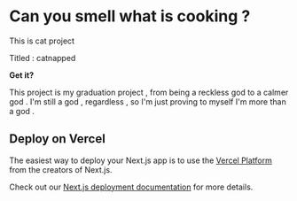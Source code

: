 # Can you smell what is cooking ? 
This is cat project

Titled : catnapped

**Get it?**

This project is my graduation project , from being a reckless god to a calmer god .
I'm still a god , regardless , so I'm just proving to myself I'm more than a god .


## Deploy on Vercel

The easiest way to deploy your Next.js app is to use the [Vercel Platform](https://vercel.com/new?utm_medium=default-template&filter=next.js&utm_source=create-next-app&utm_campaign=create-next-app-readme) from the creators of Next.js.

Check out our [Next.js deployment documentation](https://nextjs.org/docs/deployment) for more details.


